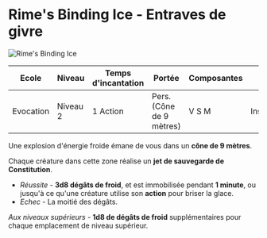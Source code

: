 # Rime's Binding Ice - Entraves de givre

![Rime's Binding Ice](../.../_images/rimebindingice.png)

|Ecole|Niveau|Temps d'incantation|Portée|Composantes|Durée|
|-|-|-|-|-|-|
|Evocation|Niveau 2|1 Action|Pers. (Cône de 9 mètres)|V S M|Instantanée|

Une explosion d'énergie froide émane de vous dans un **cône de 9 mètres**.

Chaque créature dans cette zone réalise un **jet de sauvegarde de Constitution**. 

* *Réussite* - **3d8 dégâts de froid**, et est immobilisée pendant **1 minute**, ou jusqu'à ce qu'une créature utilise son **action** pour briser la glace.
* *Echec* - La moitié des dégâts.

*Aux niveaux supérieurs* - **1d8 de dégâts de froid** supplémentaires pour chaque emplacement de niveau supérieur.